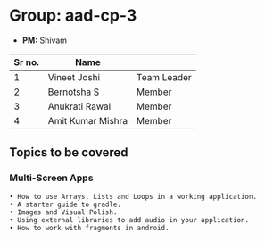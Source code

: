# Group: aad-cp-3

* **PM:** Shivam

|Sr no.|Name||
|-|-|-|
|1|Vineet Joshi| Team Leader|
|2|Bernotsha S|Member|
|3|Anukrati Rawal|Member|
|4|Amit Kumar Mishra|Member|


## Topics to be covered

### Multi-Screen Apps
    • How to use Arrays, Lists and Loops in a working application.
    • A starter guide to gradle.
    • Images and Visual Polish.
    • Using external libraries to add audio in your application.
    • How to work with fragments in android.


